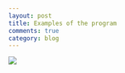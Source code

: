 ```yaml
---
layout: post
title: Examples of the program
comments: true
category: blog
---
```


![](https://github.com/m1ghtfr3e/COVID-19-Analyzation/tree/m1ghtfr3e-img/conf-ESP.png)

